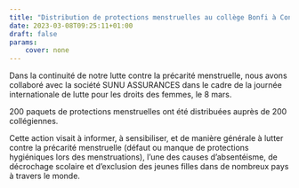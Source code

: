 ```yaml
---
title: "Distribution de protections menstruelles au collège Bonfi à Conakry"
date: 2023-03-08T09:25:11+01:00
draft: false
params:
    cover: none
---
```


Dans la continuité de notre lutte contre la précarité menstruelle, nous avons collaboré avec la société SUNU ASSURANCES dans le cadre de la journée internationale de lutte pour les droits des femmes, le 8 mars.

200 paquets de protections menstruelles ont été distribuées auprès de 200 collégiennes. 

Cette action visait à informer, à sensibiliser, et de manière générale à lutter contre la précarité menstruelle (défaut ou manque de protections hygiéniques lors des menstruations), l’une des causes d’absentéisme, de décrochage scolaire et d’exclusion des jeunes filles dans de nombreux pays à travers le monde.
